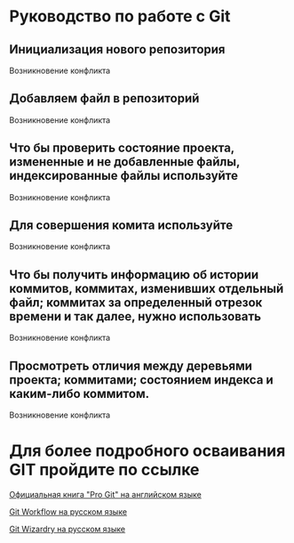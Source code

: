 # Руководство по работе с Git

## Инициализация нового репозитория

Возникновение конфликта

## Добавляем файл в репозиторий

Возникновение конфликта

## Что бы проверить состояние проекта, измененные и не добавленные файлы, индексированные файлы используйте

Возникновение конфликта

## Для совершения комита используйте 

Возникновение конфликта

## Что бы получить информацию об истории коммитов, коммитах, изменивших отдельный файл; коммитах за определенный отрезок времени и так далее, нужно использовать 

Возникновение конфликта

## Просмотреть отличия между деревьями проекта; коммитами; состоянием индекса и каким-либо коммитом.

Возникновение конфликта

# Для более подробного осваивания GIT пройдите по ссылке

[Официальная книга "Pro Git" на английском языке](https://git-scm.com/book/en/v2)

[Git Workflow на русском языке](https://habr.com/ru/post/60030/)

[Git Wizardry на русском языке](https://habr.com/ru/post/60347/)
